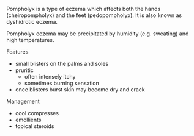 Pompholyx is a type of eczema which affects both the hands (cheiropompholyx) and the feet (pedopompholyx). It is also known as dyshidrotic eczema.  
  
Pompholyx eczema may be precipitated by humidity (e.g. sweating) and high temperatures.  
  
Features  
* small blisters on the palms and soles
* pruritic
	+ often intensely itchy
	+ sometimes burning sensation
* once blisters burst skin may become dry and crack

  
Management  
* cool compresses
* emollients
* topical steroids
